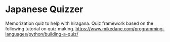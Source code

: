 # Japanese Quizzer
Memorization quiz to help with hiragana. Quiz framework based on the following tutorial on quiz making. https://www.mikedane.com/programming-languages/python/building-a-quiz/
